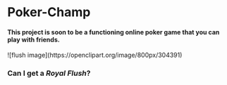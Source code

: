 # <h1>Poker-Champ</h1>
<h4>This project is soon to be a functioning online poker game that you can play with friends.</h4>
  ![flush image](https://openclipart.org/image/800px/304391)
<h3>Can I get a <em>Royal Flush</em>?</h3>
